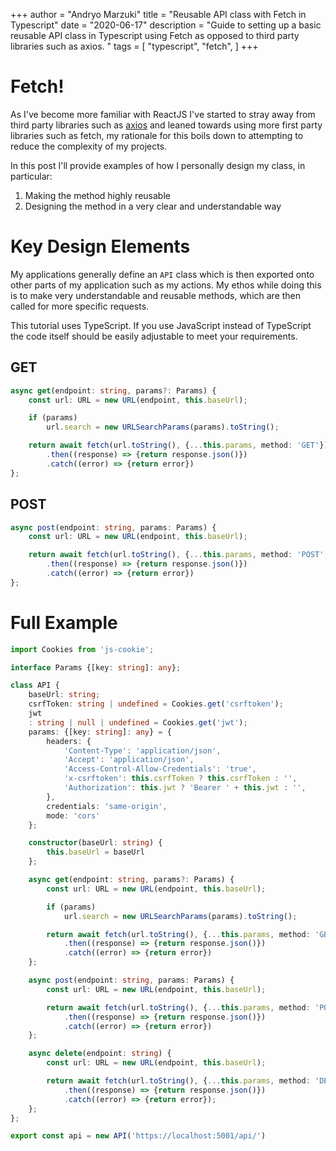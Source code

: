 +++
author = "Andryo Marzuki"
title = "Reusable API class with Fetch in Typescript"
date = "2020-06-17"
description = "Guide to setting up a basic reusable API class in Typescript using Fetch as opposed to third party libraries such as axios. "
tags = [
    "typescript", "fetch",
]
+++

# Fetch!

As I've become more familiar with ReactJS I've started to stray away from third party libraries such as [axios](https://github.com/axios/axios) and leaned towards using more first party libraries such as fetch, my rationale for this boils down to attempting to reduce the complexity of my projects.

In this post I'll provide examples of how I personally design my class, in particular:

1. Making the method highly reusable
2. Designing the method in a very clear and understandable way

# Key Design Elements

My applications generally define an `API` class which is then exported onto other parts of my application such as my actions. My ethos while doing this is to make very understandable and reusable methods, which are then called for more specific requests.

This tutorial uses TypeScript. If you use JavaScript instead of TypeScript the code itself should be easily adjustable to meet your requirements.

## GET

```ts
async get(endpoint: string, params?: Params) {
    const url: URL = new URL(endpoint, this.baseUrl);

    if (params)
        url.search = new URLSearchParams(params).toString();

    return await fetch(url.toString(), {...this.params, method: 'GET'})
        .then((response) => {return response.json()})
        .catch((error) => {return error})
};
```

## POST

```ts
async post(endpoint: string, params: Params) {
    const url: URL = new URL(endpoint, this.baseUrl);

    return await fetch(url.toString(), {...this.params, method: 'POST', body: JSON.stringify(params),})
        .then((response) => {return response.json()})
        .catch((error) => {return error})
};

```


# Full Example

```ts
import Cookies from 'js-cookie';

interface Params {[key: string]: any};

class API {
    baseUrl: string;
    csrfToken: string | undefined = Cookies.get('csrftoken');
    jwt
    : string | null | undefined = Cookies.get('jwt');
    params: {[key: string]: any} = {
        headers: {
            'Content-Type': 'application/json',
            'Accept': 'application/json',
            'Access-Control-Allow-Credentials': 'true',
            'x-csrftoken': this.csrfToken ? this.csrfToken : '',
            'Authorization': this.jwt ? 'Bearer ' + this.jwt : '',
        },
        credentials: 'same-origin',
        mode: 'cors'
    };

    constructor(baseUrl: string) {
        this.baseUrl = baseUrl
    };

    async get(endpoint: string, params?: Params) {
        const url: URL = new URL(endpoint, this.baseUrl);

        if (params)
            url.search = new URLSearchParams(params).toString();

        return await fetch(url.toString(), {...this.params, method: 'GET'})
            .then((response) => {return response.json()})
            .catch((error) => {return error})
    };

    async post(endpoint: string, params: Params) {
        const url: URL = new URL(endpoint, this.baseUrl);

        return await fetch(url.toString(), {...this.params, method: 'POST', body: JSON.stringify(params),})
            .then((response) => {return response.json()})
            .catch((error) => {return error})
    };

    async delete(endpoint: string) {
        const url: URL = new URL(endpoint, this.baseUrl);

        return await fetch(url.toString(), {...this.params, method: 'DELETE'})
            .then((response) => {return response.json()})
            .catch((error) => {return error});
    };
};

export const api = new API('https://localhost:5001/api/')
```